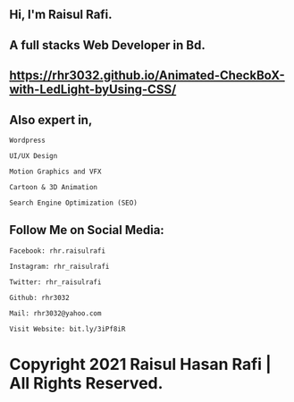 ## Hi, I'm Raisul Rafi.
## A full stacks Web Developer in Bd.

## https://rhr3032.github.io/Animated-CheckBoX-with-LedLight-byUsing-CSS/

## Also expert in,

    Wordpress
	
	UI/UX Design
	
	Motion Graphics and VFX
	
	Cartoon & 3D Animation
	
	Search Engine Optimization (SEO) 





## Follow Me on Social Media:

	Facebook: rhr.raisulrafi
	
	Instagram: rhr_raisulrafi
	
	Twitter: rhr_raisulrafi
	
	Github: rhr3032
	
	Mail: rhr3032@yahoo.com

	Visit Website: bit.ly/3iPf8iR



# Copyright 2021 Raisul Hasan Rafi | All Rights Reserved.

